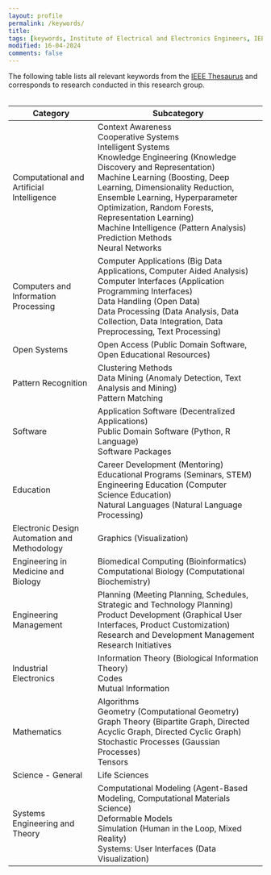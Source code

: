 ```yaml
---
layout: profile
permalink: /keywords/
title:
tags: [keywords, Institute of Electrical and Electronics Engineers, IEEE, thesaurus, research, table]
modified: 16-04-2024
comments: false
---
```


The following table lists all relevant keywords from the [IEEE Thesaurus](https://www.ieee.org/publications/services/thesaurus.html) and corresponds to research conducted in this research group. <br/>
<br/>

| Category | Subcategory |
| --- | --- |
| Computational and Artificial Intelligence | Context Awareness<br>Cooperative Systems<br>Intelligent Systems<br>Knowledge Engineering (Knowledge Discovery and Representation)<br>Machine Learning (Boosting, Deep Learning, Dimensionality Reduction, Ensemble Learning, Hyperparameter Optimization, Random Forests, Representation Learning)<br>Machine Intelligence (Pattern Analysis)<br>Prediction Methods<br>Neural Networks |
| Computers and Information Processing | Computer Applications (Big Data Applications, Computer Aided Analysis)<br>Computer Interfaces (Application Programming Interfaces)<br>Data Handling (Open Data)<br>Data Processing (Data Analysis, Data Collection, Data Integration, Data Preprocessing, Text Processing) |
| Open Systems | Open Access (Public Domain Software, Open Educational Resources) |
| Pattern Recognition | Clustering Methods<br>Data Mining (Anomaly Detection, Text Analysis and Mining)<br>Pattern Matching |
| Software | Application Software (Decentralized Applications)<br>Public Domain Software (Python, R Language)<br>Software Packages |
| Education | Career Development (Mentoring)<br>Educational Programs (Seminars, STEM)<br>Engineering Education (Computer Science Education)<br>Natural Languages (Natural Language Processing) |
| Electronic Design Automation and Methodology | Graphics (Visualization) |
| Engineering in Medicine and Biology | Biomedical Computing (Bioinformatics)<br>Computational Biology (Computational Biochemistry) |
| Engineering Management | Planning (Meeting Planning, Schedules, Strategic and Technology Planning)<br>Product Development (Graphical User Interfaces, Product Customization)<br>Research and Development Management<br>Research Initiatives |
| Industrial Electronics | Information Theory (Biological Information Theory)<br>Codes<br>Mutual Information |
| Mathematics | Algorithms<br>Geometry (Computational Geometry)<br>Graph Theory (Bipartite Graph, Directed Acyclic Graph, Directed Cyclic Graph)<br>Stochastic Processes (Gaussian Processes)<br>Tensors |
| Science - General | Life Sciences |
| Systems Engineering and Theory | Computational Modeling (Agent-Based Modeling, Computational Materials Science)<br>Deformable Models<br>Simulation (Human in the Loop, Mixed Reality)<br>Systems: User Interfaces (Data Visualization) |
